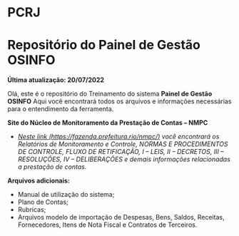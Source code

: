 # PCRJ
# Repositório do Painel de Gestão OSINFO
**Última atualização: 20/07/2022**

Olá, este é o repositório do Treinamento do sistema **Painel de Gestão OSINFO**
Aqui você encontrará todos os arquivos e informações necessárias para o entendimento da ferramenta.

**Site do Núcleo de Monitoramento da Prestação de Contas – NMPC**  

-   _[Neste link (https://fazenda.prefeitura.rio/nmpc/)](https://fazenda.prefeitura.rio/nmpc/) você encontrará os Relatórios de Monitoramento e Controle, NORMAS E PROCEDIMENTOS DE CONTROLE, FLUXO DE RETIFICAÇÃO, I – LEIS, II – DECRETOS, III – RESOLUÇÕES, IV – DELIBERAÇÕES e demais informações relacionadas a prestação de contas._

**Arquivos adicionais:**  

-   Manual de utilização do sistema;
-   Plano de Contas;
-   Rubricas;
-   Arquivos modelo de importação de Despesas, Bens, Saldos, Receitas, Fornecedores, Itens de Nota Fiscal e Contratos de Terceiros.
